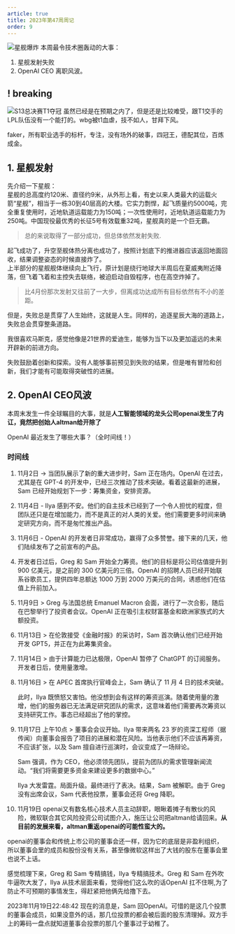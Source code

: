 ```yaml
---
article: true
title: 2023年第47周周记
order: 9
---
```

![星舰爆炸](https://bard-note.oss-cn-hangzhou.aliyuncs.com/img/202311192216975.png)
本周最令技术圈轰动的大事：
1. 星舰发射失败
2. OpenAI CEO 离职风波。
  
##  ! breaking
![S13总决赛T1夺冠](https://bard-note.oss-cn-hangzhou.aliyuncs.com/img/202311192252085.png) 
虽然已经是在预期之内了，但是还是比较难受，跟T1交手的LPL队伍没有一个能打的。wbg被t1血虐，技不如人，甘拜下风。
  
faker，所有职业选手的标杆，专注，没有场外的破事，四冠王，德配其位，百炼成金。
## 1. 星舰发射
先介绍一下星舰：  
星舰的总高度约120米、直径约9米，从外形上看，有史以来人类最大的运载火箭“星舰”，相当于一栋30到40层高的大楼。它实力剽悍，起飞质量约5000吨，完全重复使用时，近地轨道运载能力为150吨；一次性使用时，近地轨道运载能力为250吨。中国现役最优秀的长征5号有效载重32吨，星舰真的是一个巨无霸。

> 总的来说取得了一部分成功，但总体依然发射失败.
  
起飞成功了，升空至舰体热分离也成功了，按照计划底下的推进器应该返回地面回收，结果调整姿态的时候直接炸了。  
上半部分的星舰舰体继续向上飞行，原计划是绕行地球大半周后在夏威夷附近降落，但飞着飞着和主控失去联络，被迫启动自毁程序，也在高空炸掉了。  
> 比4月份那次发射又往前了一大步，但离成功达成所有目标依然有不小的差距。    

但是，失败总是贯穿了人生始终，这就是人生。同样的，追逐星辰大海的道路上，失败总会贯穿整条道路。

我很喜欢马斯克，感觉他像是21世界的爱迪生，能够为当下以及更加遥远的未来开辟新的前进方向。
  
失败鼓励着创新和探索。没有人能够事前预见到失败的结果，但是唯有冒险和创新，我们才能有可能取得突破性的进展。
## 2. OpenAI CEO风波

本周末发生一件全球瞩目的大事，就是**人工智能领域的龙头公司openai发生了内讧，竟然把创始人altman给开除了** 
  
OpenAI 最近发生了哪些大事？（全时间线！）

### 时间线
1. 11月2日 -> 当团队展示了新的重大进步时，Sam 正在场内。OpenAI 在过去，尤其是在 GPT-4 的开发中，已经三次推动了技术突破。看着这最新的进展，Sam 已经开始规划下一步：筹集资金，安排资源。

2. 11月4日 - Ilya 感到不安。他们的自主技术已经到了一个令人担忧的程度，但团队还只是在增加能力，而不是真正的对人类的关爱。他们需要更多时间来确定研究方向，而不是匆忙推出产品。

3. 11月6日 - OpenAI 的开发者日非常成功，赢得了众多赞誉。接下来的几天，他们陆续发布了之前宣布的产品。

4. 开发者日过后，Greg 和 Sam 开始全力筹资。他们的目标是将公司估值提升到 900 亿美元，是之前的 300 亿美元的三倍。OpenAI 的招聘人员已经开始联系谷歌员工，提供四年总额达 1000 万到 2000 万美元的合同，诱惑他们在估值上升前加入。

5. 11月9日 > Greg 与法国总统 Emanuel Macron 会面，进行了一次合影，随后在巴黎举行了投资者会议。OpenAI 正在吸引主权财富基金和欧洲家族式的大额投资。

6. 11月13日 > 在伦敦接受《金融时报》的采访时，Sam 首次确认他们已经开始开发 GPT5，并正在为此筹集资金。

7. 11月14日 > 由于计算能力已达极限，OpenAI 暂停了 ChatGPT 的订阅服务。开发者日后，使用量激增。

8. 11月16日 > 在 APEC 首席执行官峰会上，Sam 确认了 11 月 4 日的技术突破。

    此时，Ilya 既愤怒又害怕。他没想到会有这样的筹资巡演。随着使用量的激增，他们的服务器已无法满足研究团队的需求，这意味着他们需要再次筹资以支持研究工作。事态已经超出了他的掌控。

9. 11月17日 上午10点 > 董事会会议开始。Ilya 带来两名 23 岁的资深工程师（据传闻）向董事会报告了项目的进展和潜在风险。当他表示他们不应该再筹资，不应该扩张，以及 Sam 擅自进行巡演时，会议变成了一场辩论。

    Sam 强调，作为 CEO，他必须领先团队，提前为团队的需求管理新闻流动。“我们将需要更多资金来建设更多的数据中心。”

    Ilya 大发雷霆。局面升级。最终进行了表决。结果，Sam 被解职。由于 Greg 没有出席会议，Sam 代表他投票，董事会还将 Greg 降职。

10. 11月19日 openai又有数名核心技术人员主动辞职，眼瞅着摊子有散伙的风险，微软联合其它风险投资公司试图介入，施压让公司把altman给请回来。**从目前的发展来看，altman重返openai的可能性蛮大的。** 

  
openai的董事会和传统上市公司的董事会还一样，因为它的底层是非盈利组织，所以董事会里的成员和股份没有关系，甚至像微软这样出了大钱的股东在董事会里也说不上话。
  
感觉梳理下来，Greg 和 Sam 专精搞钱，Ilya 专精搞技术。Greg 和 Sam 在外吹牛逼吹大发了，Ilya 从技术层面来看，觉得他们这么吹的话OpenAI 扛不住啊,为了防止不可预期的事情发生，得赶紧把他俩先给撸下去。    

2023年11月19日22:48:42 现在的消息是，Sam 回OpenAI。可惜的是这几个投票的董事会成员，如果没意外的话，那几位投票的都会被后面的股东清理掉。双方手上的筹码一盘点就知道董事会投票的那几个董事过于幼稚了。